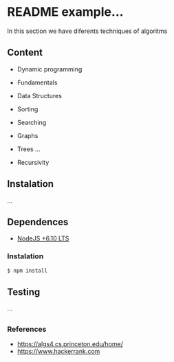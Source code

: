 # README example...

In this section we have diferents techniques of algoritms

## Content
* Dynamic programming

* Fundamentals
* Data Structures
* Sorting
* Searching
* Graphs
* Trees
...
* Recursivity 



## Instalation
... 

## Dependences
* [NodeJS +6.10 LTS](https://nodejs.org/en/)

### Instalation

```bash
$ npm install
```
## Testing
...
## 

### References
* https://algs4.cs.princeton.edu/home/
* https://www.hackerrank.com

